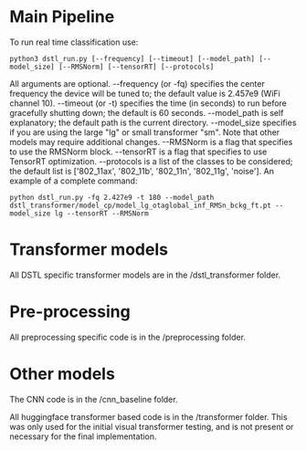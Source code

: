 # Main Pipeline
To run real time classification use:
```
python3 dstl_run.py [--frequency] [--timeout] [--model_path] [--model_size] [--RMSNorm] [--tensorRT] [--protocols]
```
All arguments are optional. 
--frequency (or -fq) specifies the center frequency the device will be tuned to; the default value is 2.457e9 (WiFi channel 10). 
--timeout (or -t) specifies the time (in seconds) to run before gracefully shutting down; the default is 60 seconds. 
--model_path is self explanatory; the default path is the current directory. 
--model_size specifies if you are using the large "lg" or small transformer "sm". Note that other models may require additional changes. 
--RMSNorm is a flag that specifies to use the RMSNorm block. 
--tensorRT is a flag that specifies to use TensorRT optimization. 
--protocols is a list of the classes to be considered; the default list is ['802_11ax', '802_11b', '802_11n', '802_11g', 'noise'].
An example of a complete command:
```
python dstl_run.py -fq 2.427e9 -t 180 --model_path dstl_transformer/model_cp/model_lg_otaglobal_inf_RMSn_bckg_ft.pt --model_size lg --tensorRT --RMSNorm
```

# Transformer models
All DSTL specific transformer models are in the /dstl_transformer folder.


# Pre-processing
All preprocessing specific code is in the /preprocessing folder.


# Other models
The CNN code is in the /cnn_baseline folder.

All huggingface transformer based code is in the /transformer folder. This was only used for the initial visual transformer testing, and is not present or necessary for the final implementation.
